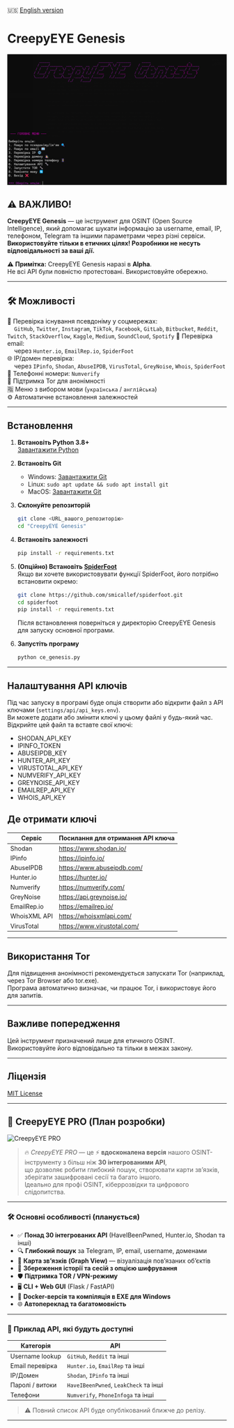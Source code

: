 🇺🇸 [English version](README.md)  

# CreepyEYE Genesis
![CreepyEYE Genesis](./PNG/CE_genesis_ua.png)

## ⚠️ ВАЖЛИВО!
**CreepyEYE Genesis** — це інструмент для OSINT (Open Source Intelligence), який допомагає шукати інформацію за username, email, IP, телефоном, Telegram та іншими параметрами через різні сервіси.  
**Використовуйте тільки в етичних цілях! Розробники не несуть відповідальності за ваші дії.**

⚠️ **Примітка:** CreepyEYE Genesis наразі в **Alpha**.  
Не всі API були повністю протестовані. Використовуйте обережно.

---

## 🛠️ Можливості

🔎 Перевірка існування псевдоніму у соцмережах:  
&nbsp;&nbsp;&nbsp;&nbsp;`GitHub`, `Twitter`, `Instagram`, `TikTok`, `Facebook`, `GitLab`, `Bitbucket`, `Reddit`, `Twitch`, `StackOverflow`, `Kaggle`, `Medium`, `SoundCloud`, `Spotify`
📧 Перевірка email:  
&nbsp;&nbsp;&nbsp;&nbsp;через `Hunter.io`, `EmailRep.io`, `SpiderFoot`  
🌐 IP/домен перевірка:  
&nbsp;&nbsp;&nbsp;&nbsp;через `IPinfo`, `Shodan`, `AbuseIPDB`, `VirusTotal`, `GreyNoise`, `Whois`, `SpiderFoot`  
📱 Телефонні номери: `Numverify`  
🧅 Підтримка Tor для анонімності  
🈯 Меню з вибором мови (`українська` / `англійська`)  
⚙️ Автоматичне встановлення залежностей

---

## Встановлення

1. **Встановіть Python 3.8+**  
   [Завантажити Python](https://www.python.org/downloads/)

2. **Встановіть Git**  
   - Windows: [Завантажити Git](https://git-scm.com/downloads/win)
   - Linux: `sudo apt update && sudo apt install git`
   - MacOS: [Завантажити Git](https://git-scm.com/downloads/mac)

3. **Склонуйте репозиторій**  
   ```sh
   git clone <URL_вашого_репозиторію>
   cd "CreepyEYE Genesis"
   ```

4. **Встановіть залежності**  
   ```sh
   pip install -r requirements.txt
   ```

5. **(Опційно) Встановіть [SpiderFoot](https://github.com/smicallef/spiderfoot)**  
   Якщо ви хочете використовувати функції SpiderFoot, його потрібно встановити окремо:
   ```sh
   git clone https://github.com/smicallef/spiderfoot.git
   cd spiderfoot
   pip install -r requirements.txt
   ```
   Після встановлення поверніться у директорію CreepyEYE Genesis для запуску основної програми.

6. **Запустіть програму**  
   ```sh
   python ce_genesis.py
   ```

---

## Налаштування API ключів

Під час запуску в програмі буде опція створити або відкрити файл з API ключами (`settings/api/api_keys.env`).  
Ви можете додати або змінити ключі у цьому файлі у будь-який час.
Відкрийте цей файл та вставте свої ключі:

- SHODAN_API_KEY
- IPINFO_TOKEN
- ABUSEIPDB_KEY
- HUNTER_API_KEY
- VIRUSTOTAL_API_KEY
- NUMVERIFY_API_KEY
- GREYNOISE_API_KEY
- EMAILREP_API_KEY
- WHOIS_API_KEY

## Де отримати ключі

| Сервіс         | Посилання для отримання API ключа              |
|----------------|------------------------------------------------|
| Shodan         | https://www.shodan.io/                         |
| IPinfo         | https://ipinfo.io/                             |
| AbuseIPDB      | https://www.abuseipdb.com/                     |
| Hunter.io      | https://hunter.io/                             |
| Numverify      | https://numverify.com/                         |
| GreyNoise      | https://api.greynoise.io/                      |
| EmailRep.io    | https://emailrep.io/                           |
| WhoisXML API   | https://whoisxmlapi.com/                       |
| VirusTotal     | https://www.virustotal.com/                    |

---

## Використання Tor

Для підвищення анонімності рекомендується запускати Tor (наприклад, через Tor Browser або tor.exe).  
Програма автоматично визначає, чи працює Tor, і використовує його для запитів.

---

## Важливе попередження

Цей інструмент призначений лише для етичного OSINT.  
Використовуйте його відповідально та тільки в межах закону.

---

## Ліцензія

[MIT License](LICENSE)

---

## 🧠 CreepyEYE PRO (План розробки)

![CreepyEYE PRO](./Creepyeye_pro_banner.png)

> 🔥 *CreepyEYE PRO* — це ⚡ **вдосконалена версія** нашого OSINT-інструменту з більш ніж **30 інтегрованими API**,  
> що дозволяє робити глибокий пошук, створювати карти зв’язків, зберігати зашифровані сесії та багато іншого.  
> Ідеально для профі OSINT, кіберрозвідки та цифрового слідопитства.

---

### 🛠️ Основні особливості (планується)

- ✅ **Понад 30 інтегрованих API** (HaveIBeenPwned, Hunter.io, Shodan та інші)  
- 🔍 **Глибокий пошук** за Telegram, IP, email, username, доменами  
- 🧩 **Карта зв’язків (Graph View)** — візуалізація пов’язаних об’єктів  
- 💾 **Збереження історії та сесій з опцією шифрування**  
- 🛡️ **Підтримка TOR / VPN-режиму**  
- 🖥️ **CLI + Web GUI** (Flask / FastAPI)  
- 🐳 **Docker-версія та компіляція в EXE для Windows**  
- 🌐 **Автопереклад та багатомовність**

---

### 📌 Приклад API, які будуть доступні

| Категорія        | API                                   |
|------------------|---------------------------------------|
| Username lookup  | `GitHub`, `Reddit` та інші            |
| Email перевірка  | `Hunter.io`, `EmailRep` та інші       |
| IP/Домен         | `Shodan`, `IPinfo` та інші            |
| Паролі / витоки  | `HaveIBeenPwned`, `LeakCheck` та інші |
| Телефони         | `Numverify`, `PhoneInfoga` та інші    |

> ⚠️ Повний список API буде опублікований ближче до релізу.

---